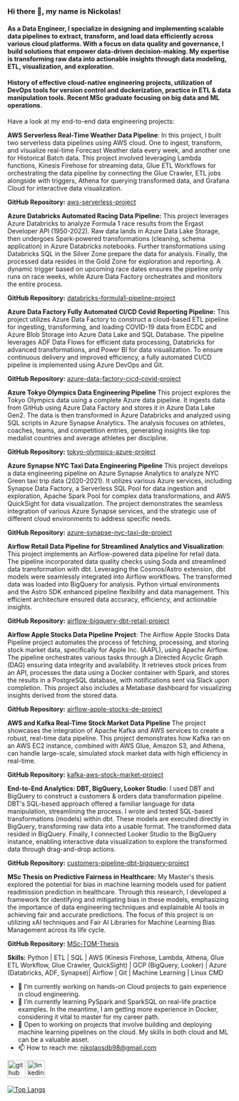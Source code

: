### Hi there 👋, my name is Nickolas!

#### As a Data Engineer, I specialize in designing and implementing scalable data pipelines to extract, transform, and load data efficiently across various cloud platforms. With a focus on data quality and governance, I build solutions that empower data-driven decision-making. My expertise is transforming raw data into actionable insights through data modeling, ETL, visualization, and exploration.

#### History of effective cloud-native engineering projects, utilization of DevOps tools for version control and dockerization, practice in ETL & data manipulation tools. Recent MSc graduate focusing on big data and ML operations.

Have a look at my end-to-end data engineering projects:

**AWS Serverless Real-Time Weather Data Pipeline**:
In this project, I built two serverless data pipelines using AWS cloud. One to ingest, transform, and visualize real-time Forecast Weather data every week, and another one for Historical Batch data. This project involved leveraging Lambda functions, Kinesis Firehose for streaming data, Glue ETL Workflows for orchestrating the data pipeline by connecting the Glue Crawler, ETL jobs alongside with triggers, Athena for querying transformed data, and Grafana Cloud for interactive data visualization.

**GitHub Repository:** [aws-serverless-project](https://github.com/NickolasB98/aws-serverless-project)  

**Azure Databricks Automated Racing Data Pipeline:**
This project leverages Azure Databricks to analyze Formula 1 race results from the Ergast Developer API (1950-2022). Raw data lands in Azure Data Lake Storage, then undergoes Spark-powered transformations (cleaning, schema application) in Azure Databricks notebooks. Further transformations using Databricks SQL in the Silver Zone prepare the data for analysis. Finally, the processed data resides in the Gold Zone for exploration and reporting. A dynamic trigger based on upcoming race dates ensures the pipeline only runs on race weeks, while Azure Data Factory orchestrates and monitors the entire process.

**GitHub Repository:** [databricks-formula1-pipeline-project](https://github.com/NickolasB98/databricks-formula1-pipeline-project)

**Azure Data Factory Fully Automated CI/CD Covid Reporting Pipeline:**
This project utilizes Azure Data Factory to construct a cloud-based ETL pipeline for ingesting, transforming, and loading COVID-19 data from ECDC and Azure Blob Storage into Azure Data Lake and SQL Database. The pipeline leverages ADF Data Flows for efficient data processing, Databricks for advanced transformations, and Power BI for data visualization. To ensure continuous delivery and improved efficiency, a fully automated CI/CD pipeline is implemented using Azure DevOps and Git.

**GitHub Repository:** [azure-data-factory-cicd-covid-project](https://github.com/NickolasB98/azure-data-factory-cicd-covid-project)

**Azure Tokyo Olympics Data Engineering Pipeline**
This project explores the Tokyo Olympics data using a complete Azure data pipeline. It ingests data from GitHub using Azure Data Factory and stores it in Azure Data Lake Gen2. The data is then transformed in Azure Databricks and analyzed using SQL scripts in Azure Synapse Analytics. The analysis focuses on athletes, coaches, teams, and competition entries, generating insights like top medalist countries and average athletes per discipline.

**GitHub Repository:** [tokyo-olympics-azure-project](https://github.com/NickolasB98/tokyo-olympics-azure-project)

**Azure Synapse NYC Taxi Data Engineering Pipeline**
This project develops a data engineering pipeline on Azure Synapse Analytics to analyze NYC Green taxi trip data (2020-2021). It utilizes various Azure services, including Synapse Data Factory, a Serverless SQL Pool for data ingestion and exploration, Apache Spark Pool for complex data transformations, and AWS QuickSight for data visualization. The project demonstrates the seamless integration of various Azure Synapse services, and the strategic use of different cloud environments to address specific needs.

**GitHub Repository:** [azure-synapse-nyc-taxi-de-project](https://github.com/NickolasB98/azure-synapse-nyc-taxi-de-project)

**Airflow Retail Data Pipeline for Streamlined Analytics and Visualization**: 
This project implements an Airflow-powered data pipeline for retail data. The pipeline incorporated data quality checks using Soda and streamlined data transformation with dbt. Leveraging the Cosmos/Astro extension, dbt models were seamlessly integrated into Airflow workflows. The transformed data was loaded into BigQuery for analysis. Python virtual environments and the Astro SDK enhanced pipeline flexibility and data management. This efficient architecture ensured data accuracy, efficiency, and actionable insights.

**GitHub Repository:** [airflow-bigquery-dbt-retail-project](https://github.com/NickolasB98/airflow-bigquery-dbt-retail-project) 

**Airflow Apple Stocks Data Pipeline Project**:
The Airflow Apple Stocks Data Pipeline project automates the process of fetching, processing, and storing stock market data, specifically for Apple Inc. (AAPL), using Apache Airflow. The pipeline orchestrates various tasks through a Directed Acyclic Graph (DAG) ensuring data integrity and availability. It retrieves stock prices from an API, processes the data using a Docker container with Spark, and stores the results in a PostgreSQL database, with notifications sent via Slack upon completion. This project also includes a Metabase dashboard for visualizing insights derived from the stored data.

**GitHub Repository:** [airflow-apple-stocks-de-project](https://github.com/NickolasB98/airflow-apple-stocks-de-project) 

**AWS and Kafka Real-Time Stock Market Data Pipeline**
The project showcases the integration of Apache Kafka and AWS services to create a robust, real-time data pipeline. This project demonstrates how Kafka ran on an AWS EC2 instance, combined with AWS Glue, Amazon S3, and Athena, can handle large-scale, simulated stock market data with high efficiency in real-time.

**GitHub Repository:** [kafka-aws-stock-market-project](https://github.com/NickolasB98/kafka-aws-stock-market-project)

**End-to-End Analytics: DBT, BigQuery, Looker Studio**: 
I used DBT and BigQuery to construct a customers & orders data transformation pipeline. DBT's SQL-based approach offered a familiar language for data manipulation, streamlining the process. I wrote and tested SQL-based transformations (models) within dbt. These models are executed directly in BigQuery, transforming raw data into a usable format. The transformed data resided in BigQuery. Finally, I connected Looker Studio to the BigQuery instance, enabling interactive data visualization to explore the transformed data through drag-and-drop actions.

**GitHub Repository:** [customers-pipeline-dbt-bigquery-project](https://github.com/NickolasB98/customers-pipeline-dbt-bigquery-project)

**MSc Thesis on Predictive Fairness in Healthcare:** My Master's thesis explored the potential for bias in machine learning models used for patient readmission prediction in healthcare. Through this research, I developed a framework for identifying and mitigating bias in these models, emphasizing the importance of data engineering techniques and explainable AI tools in achieving fair and accurate predictions. The focus of this project is on utilizing xAI techniques and Fair AI Libraries for Machine Learning Bias Management across its life cycle.

**GitHub Repository:** [MSc-TOM-Thesis](https://github.com/NickolasB98/MSc-TOM-Thesis) 

**Skills:** 
Python | ETL | SQL | AWS (Kinesis Firehose, Lambda, Athena, Glue ETL Workflow, Glue Crawler, QuickSight) | GCP (BigQuery, Looker) | Azure (Databricks, ADF, Synapse)| Airflow | Git | Machine Learning | Linux CMD

- 🔭 I’m currently working on hands-on Cloud projects to gain experience in cloud engineering. 
- 🌱 I’m currently learning PySpark and SparkSQL on real-life practice examples. In the meantime, I am getting more experience in Docker, considering it vital to master for my career path. 
- 💬 Open to working on projects that involve building and deploying machine learning pipelines on the cloud. My skills in both cloud and ML can be a valuable asset. 
- 📫 How to reach me: nikolaosdb98@gmail.com


[<img src='https://cdn.jsdelivr.net/npm/simple-icons@3.0.1/icons/github.svg' alt='github' height='40'>](https://github.com/NickolasB98)  [<img src='https://cdn.jsdelivr.net/npm/simple-icons@3.0.1/icons/linkedin.svg' alt='linkedin' height='40'>](https://www.linkedin.com/in/nikolaos-biniaris-589517187/)  

[![Top Langs](https://github-readme-stats.vercel.app/api/top-langs/?username=NickolasB98)](https://github.com/anuraghazra/github-readme-stats)

